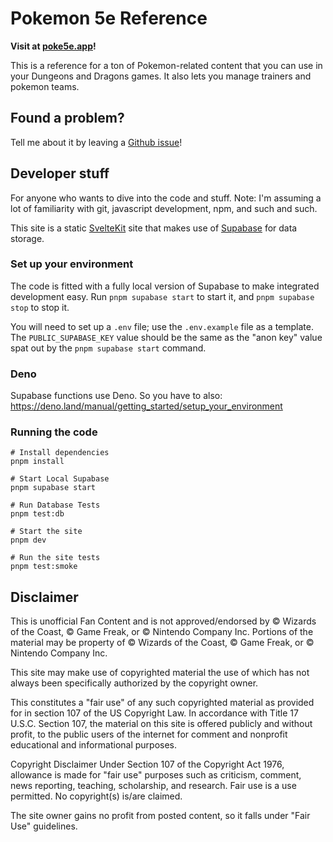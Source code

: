 # Pokemon 5e Reference

**Visit at [poke5e.app](https://poke5e.app)!**

This is a reference for a ton of Pokemon-related content that you can use in your Dungeons and Dragons games. It also lets you manage trainers and pokemon teams.

## Found a problem?

Tell me about it by leaving a [Github issue](https://github.com/Auroratide/poke5e/issues)!

## Developer stuff

For anyone who wants to dive into the code and stuff. Note: I'm assuming a lot of familiarity with git, javascript development, npm, and such and such.

This site is a static [SvelteKit](https://kit.svelte.dev/) site that makes use of [Supabase](https://supabase.com/) for data storage.

### Set up your environment

The code is fitted with a fully local version of Supabase to make integrated development easy. Run `pnpm supabase start` to start it, and `pnpm supabase stop` to stop it.

You will need to set up a `.env` file; use the `.env.example` file as a template. The `PUBLIC_SUPABASE_KEY` value should be the same as the "anon key" value spat out by the `pnpm supabase start` command.

### Deno

Supabase functions use Deno. So you have to also: https://deno.land/manual/getting_started/setup_your_environment

### Running the code

```
# Install dependencies
pnpm install

# Start Local Supabase
pnpm supabase start

# Run Database Tests
pnpm test:db

# Start the site
pnpm dev

# Run the site tests
pnpm test:smoke
```

## Disclaimer

This is unofficial Fan Content and is not approved/endorsed by © Wizards of the Coast, © Game Freak, or © Nintendo Company Inc. Portions of the material may be property of © Wizards of the Coast, © Game Freak, or © Nintendo Company Inc.

This site may make use of copyrighted material the use of which has not always been specifically authorized by the copyright owner.

This constitutes a "fair use" of any such copyrighted material as provided for in section 107 of the US Copyright Law. In accordance with Title 17 U.S.C. Section 107, the material on this site is offered publicly and without profit, to the public users of the internet for comment and nonprofit educational and informational purposes.

Copyright Disclaimer Under Section 107 of the Copyright Act 1976, allowance is made for "fair use" purposes such as criticism, comment, news reporting, teaching, scholarship, and research. Fair use is a use permitted. No copyright(s) is/are claimed.

The site owner gains no profit from posted content, so it falls under "Fair Use" guidelines.
